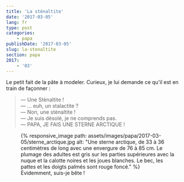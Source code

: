 ```yaml
---
title: 'La stènaltite'
date: '2017-03-05'
lang: fr
type: post
categories:
    - papa
publishDate: '2017-03-05'
slug: la-stenaltite
section: papa
2017:
    - '03'
---
```


Le petit fait de la pâte à modeler. Curieux, je lui demande ce qu'il est en train de façonner :

> — Une Stènaltite !  
> — … euh, un stalactite ?  
> — Non, une stènaltite !  
> — Je suis désolé, je ne comprends pas.  
> — PAPA, JE FAIS UNE STERNE ARCTIQUE !

<figure>
      {% responsive_image path: assets/images/papa/2017-03-05/sterne_arctique.jpg alt: "Une sterne arctique, de 33 à 36 centimètres de long avec une envergure de 76 à 85 cm. Le plumage des adultes est gris sur les parties supérieures avec la nuque et la calotte noires et les joues blanches. Le bec, les pattes et les doigts palmés sont rouge foncé." %}
  <figcaption>Évidemment, suis-je bête !</figcaption>
</figure>